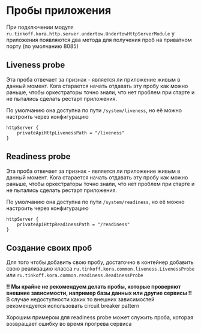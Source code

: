 # Пробы приложения

При подключении модуля `ru.tinkoff.kora.http.server.undertow.UndertowHttpServerModule` у приложения появляются два метода для получения проб на приватном порту (по умолчанию 8085)

## Liveness probe

Эта проба отвечает за признак - является ли приложение живым в данный момент. Kora старается начать отдавать эту пробу как можно раньше, чтобы оркестраторы точно знали, что нет проблем при старте и не пытались сделать рестарт приложения.

По умолчанию она доступна по пути `/system/liveness`, но её можно настроить через конфигурацию

```hocon
httpServer {
    privateApiHttpLivenessPath = "/liveness"
}
```

## Readiness probe

Эта проба отвечает за признак - является ли приложение живым в данный момент. Kora старается начать отдавать эту пробу как можно раньше, чтобы оркестраторы точно знали, что нет проблем при старте и не пытались сделать рестарт приложения.

По умолчанию она доступна по пути `/system/readiness`, но её можно настроить через конфигурацию

```hocon
httpServer {
    privateApiHttpReadinessPath = "/readiness"
}
```

## Создание своих проб

Для того чтобы добавить свою пробу, достаточно в контейнер добавить свою реализацию класса `ru.tinkoff.kora.common.liveness.LivenessProbe` или `ru.tinkoff.kora.common.readiness.ReadinessProbe`


**!! Мы крайне не рекомендуем делать пробы, которые проверяют внешние зависимости, например базы данных или другие сервисы !!**  
В случае недоступности каких то внешних зависимостей рекомендуется использовать circuit breaker pattern  

Хорошим примером для readiness probe может служить проба, которая возвращает ошибку во время прогрева сервиса


  

